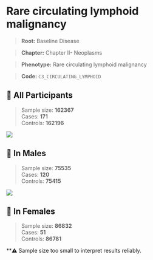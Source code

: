 # Rare circulating lymphoid malignancy

> **Root:** Baseline Disease  

> **Chapter:** Chapter II- Neoplasms  

> **Phenotype:** Rare circulating lymphoid malignancy  

> **Code:** `C3_CIRCULATING_LYMPHOID`

## 🧪 All Participants  
> Sample size: **162367**  
> Cases: **171**  
> Controls: **162196**
<img src="/Disease/Figures/ALL/Incidence/C3_CIRCULATING_LYMPHOID.png"/>
<CsvTable src="/Disease_Data/ALL/Incidence/COX_C3_CIRCULATING_LYMPHOID.csv" label="🔍 View full results" />

## 👨 In Males  
> Sample size: **75535**  
> Cases: **120**  
> Controls: **75415**
<img src="/Disease/Figures/Male/Incidence/C3_CIRCULATING_LYMPHOID.png"/>
<CsvTable src="/Disease_Data/Male/Incidence/COX_C3_CIRCULATING_LYMPHOID.csv" label="🔍 View full results" />

## 👩 In Females  
> Sample size: **86832**  
> Cases: **51**  
> Controls: **86781**

**⚠️ Sample size too small to interpret results reliably.

